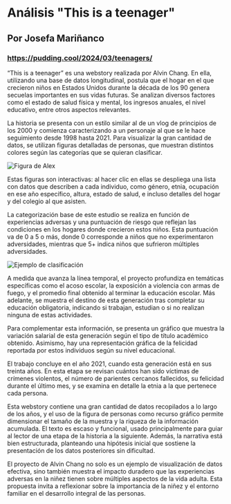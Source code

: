 # Análisis "This is a teenager"
## Por Josefa Mariñanco
### https://pudding.cool/2024/03/teenagers/

“This is a teenager” es una webstory realizada por Alvin Chang. En ella, utilizando una base de datos longitudinal, postula que el hogar en el que crecieron niños en Estados Unidos durante la década de los 90 genera secuelas importantes en sus vidas futuras. Se analizan diversos factores como el estado de salud física y mental, los ingresos anuales, el nivel educativo, entre otros aspectos relevantes.

La historia se presenta con un estilo similar al de un vlog de principios de los 2000 y comienza caracterizando a un personaje al que se le hace seguimiento desde 1998 hasta 2021. Para visualizar la gran cantidad de datos, se utilizan figuras detalladas de personas, que muestran distintos colores según las categorías que se quieran clasificar.

<img src="Imagenes/imagen_1.jpg" alt="Figura de Alex">

Estas figuras son interactivas: al hacer clic en ellas se despliega una lista con datos que describen a cada individuo, como género, etnia, ocupación en ese año específico, altura, estado de salud, e incluso detalles del hogar y del colegio al que asisten.

La categorización base de este estudio se realiza en función de experiencias adversas y una puntuación de riesgo que reflejan las condiciones en los hogares donde crecieron estos niños. Esta puntuación va de 0 a 5 o más, donde 0 corresponde a niños que no experimentaron adversidades, mientras que 5+ indica niños que sufrieron múltiples adversidades.

<img src="Imagenes/imagen_03.jpg" alt="Ejemplo de clasificación">

A medida que avanza la línea temporal, el proyecto profundiza en temáticas específicas como el acoso escolar, la exposición a violencia con armas de fuego, y el promedio final obtenido al terminar la educación escolar. Más adelante, se muestra el destino de esta generación tras completar su educación obligatoria, indicando si trabajan, estudian o si no realizan ninguna de estas actividades.

Para complementar esta información, se presenta un gráfico que muestra la variación salarial de esta generación según el tipo de título académico obtenido. Asimismo, hay una representación gráfica de la felicidad reportada por estos individuos según su nivel educacional.

El trabajo concluye en el año 2021, cuando esta generación está en sus treinta años. En esta etapa se revisan cuántos han sido víctimas de crímenes violentos, el número de parientes cercanos fallecidos, su felicidad durante el último mes, y se examina en detalle la etnia a la que pertenece cada persona.

Esta webstory contiene una gran cantidad de datos recopilados a lo largo de los años, y el uso de la figura de personas como recurso gráfico permite dimensionar el tamaño de la muestra y la riqueza de la información acumulada. El texto es escaso y funcional, usado principalmente para guiar al lector de una etapa de la historia a la siguiente. Además, la narrativa está bien estructurada, planteando una hipótesis inicial que sostiene la presentación de los datos posteriores sin dificultad.

El proyecto de Alvin Chang no solo es un ejemplo de visualización de datos efectiva, sino también muestra el impacto duradero que las experiencias adversas en la niñez tienen sobre múltiples aspectos de la vida adulta. Esta propuesta invita a reflexionar sobre la importancia de la niñez y el entorno familiar en el desarrollo integral de las personas.



